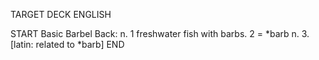 TARGET DECK
ENGLISH

START
Basic
Barbel
Back: n. 1 freshwater fish with barbs. 2 = *barb n. 3. [latin: related to *barb]
END
